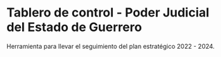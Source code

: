 # Tablero de control - Poder Judicial del Estado de Guerrero
 <p>
      Herramienta para llevar el seguimiento del plan estratégico 2022 - 2024.
    </p>

